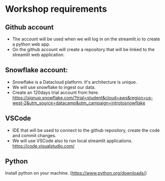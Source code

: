 # Workshop requirements
## Github account
- The account will be used when we will log in on the streamlit.io to create a python web app.
- On the github account will create a repository that will be linked to the streamlit web application.

## Snowflake account:
- Snowflake is a Datacloud platform. It's architecture is unique.
- We will use snowflake to ingest our data.
- Create an 120days trial account from here. 
https://signup.snowflake.com/?trial=student&cloud=aws&region=us-west-2&utm_source=datacamp&utm_campaign=introtosnowflake

## VSCode
- IDE that will be used to connect to the github repository, create the code and commit changes.
- We will use VSCode also to run local streamlit applications.
https://code.visualstudio.com/


## Python
Install python on your machine.
(https://www.python.org/downloads/)